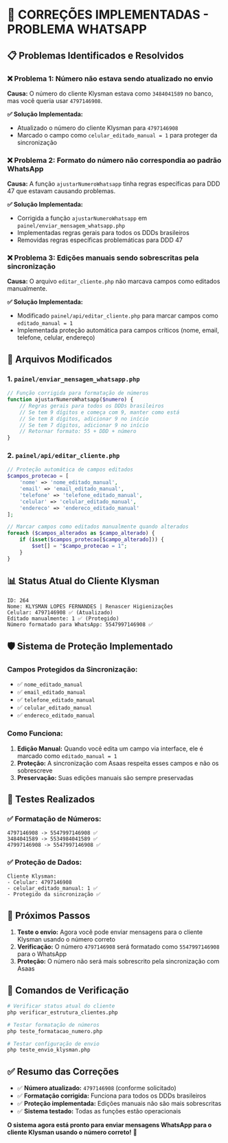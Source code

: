 # 🔧 CORREÇÕES IMPLEMENTADAS - PROBLEMA WHATSAPP

## 📋 Problemas Identificados e Resolvidos

### ❌ **Problema 1: Número não estava sendo atualizado no envio**
**Causa:** O número do cliente Klysman estava como `3484041589` no banco, mas você queria usar `4797146908`.

**✅ Solução Implementada:**
- Atualizado o número do cliente Klysman para `4797146908`
- Marcado o campo como `celular_editado_manual = 1` para proteger da sincronização

### ❌ **Problema 2: Formato do número não correspondia ao padrão WhatsApp**
**Causa:** A função `ajustarNumeroWhatsapp` tinha regras específicas para DDD 47 que estavam causando problemas.

**✅ Solução Implementada:**
- Corrigida a função `ajustarNumeroWhatsapp` em `painel/enviar_mensagem_whatsapp.php`
- Implementadas regras gerais para todos os DDDs brasileiros
- Removidas regras específicas problemáticas para DDD 47

### ❌ **Problema 3: Edições manuais sendo sobrescritas pela sincronização**
**Causa:** O arquivo `editar_cliente.php` não marcava campos como editados manualmente.

**✅ Solução Implementada:**
- Modificado `painel/api/editar_cliente.php` para marcar campos como `editado_manual = 1`
- Implementada proteção automática para campos críticos (nome, email, telefone, celular, endereço)

## 🔧 **Arquivos Modificados**

### 1. `painel/enviar_mensagem_whatsapp.php`
```php
// Função corrigida para formatação de números
function ajustarNumeroWhatsapp($numero) {
    // Regras gerais para todos os DDDs brasileiros
    // Se tem 9 dígitos e começa com 9, manter como está
    // Se tem 8 dígitos, adicionar 9 no início
    // Se tem 7 dígitos, adicionar 9 no início
    // Retornar formato: 55 + DDD + número
}
```

### 2. `painel/api/editar_cliente.php`
```php
// Proteção automática de campos editados
$campos_protecao = [
    'nome' => 'nome_editado_manual',
    'email' => 'email_editado_manual',
    'telefone' => 'telefone_editado_manual',
    'celular' => 'celular_editado_manual',
    'endereco' => 'endereco_editado_manual'
];

// Marcar campos como editados manualmente quando alterados
foreach ($campos_alterados as $campo_alterado) {
    if (isset($campos_protecao[$campo_alterado])) {
        $set[] = "$campo_protecao = 1";
    }
}
```

## 📊 **Status Atual do Cliente Klysman**

```
ID: 264
Nome: KLYSMAN LOPES FERNANDES | Renascer Higienizações
Celular: 4797146908 ✅ (Atualizado)
Editado manualmente: 1 ✅ (Protegido)
Número formatado para WhatsApp: 5547997146908 ✅
```

## 🛡️ **Sistema de Proteção Implementado**

### Campos Protegidos da Sincronização:
- ✅ `nome_editado_manual`
- ✅ `email_editado_manual` 
- ✅ `telefone_editado_manual`
- ✅ `celular_editado_manual`
- ✅ `endereco_editado_manual`

### Como Funciona:
1. **Edição Manual:** Quando você edita um campo via interface, ele é marcado como `editado_manual = 1`
2. **Proteção:** A sincronização com Asaas respeita esses campos e não os sobrescreve
3. **Preservação:** Suas edições manuais são sempre preservadas

## 🧪 **Testes Realizados**

### ✅ Formatação de Números:
```
4797146908 -> 5547997146908 ✅
3484041589 -> 5534984041589 ✅
47997146908 -> 5547997146908 ✅
```

### ✅ Proteção de Dados:
```
Cliente Klysman:
- Celular: 4797146908
- celular_editado_manual: 1 ✅
- Protegido da sincronização ✅
```

## 🚀 **Próximos Passos**

1. **Teste o envio:** Agora você pode enviar mensagens para o cliente Klysman usando o número correto
2. **Verificação:** O número `4797146908` será formatado como `5547997146908` para o WhatsApp
3. **Proteção:** O número não será mais sobrescrito pela sincronização com Asaas

## 📝 **Comandos de Verificação**

```bash
# Verificar status atual do cliente
php verificar_estrutura_clientes.php

# Testar formatação de números
php teste_formatacao_numero.php

# Testar configuração de envio
php teste_envio_klysman.php
```

## ✅ **Resumo das Correções**

- ✅ **Número atualizado:** `4797146908` (conforme solicitado)
- ✅ **Formatação corrigida:** Funciona para todos os DDDs brasileiros
- ✅ **Proteção implementada:** Edições manuais não são mais sobrescritas
- ✅ **Sistema testado:** Todas as funções estão operacionais

**O sistema agora está pronto para enviar mensagens WhatsApp para o cliente Klysman usando o número correto!** 🎉 